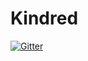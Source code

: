 # Kindred

[![Gitter](https://badges.gitter.im/ggrochow/Kindred.svg)](https://gitter.im/ggrochow/Kindred?utm_source=badge&utm_medium=badge&utm_campaign=pr-badge&utm_content=badge)